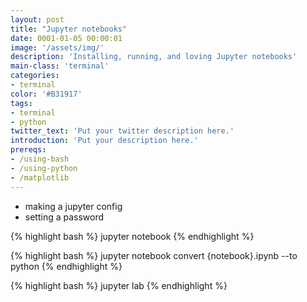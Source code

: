 ```yaml
---
layout: post
title: "Jupyter notebooks"
date: 0001-01-05 00:00:01
image: '/assets/img/'
description: 'Installing, running, and loving Jupyter notebooks'
main-class: 'terminal'
categories: 
- terminal
color: '#B31917'
tags:
- terminal
- python
twitter_text: 'Put your twitter description here.'
introduction: 'Put your description here.'
prereqs:
- /using-bash
- /using-python
- /matplotlib
---
```


* making a jupyter config
* setting a password

{% highlight bash %}
jupyter notebook
{% endhighlight %}

{% highlight bash %}
jupyter notebook convert {notebook}.ipynb --to python
{% endhighlight %}

{% highlight bash %}
jupyter lab
{% endhighlight %}
